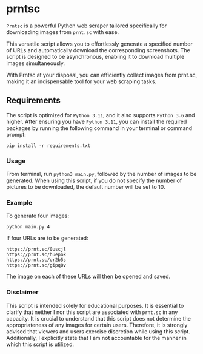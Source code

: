 # prntsc
`Prntsc` is a powerful Python web scraper tailored specifically for downloading images from `prnt.sc` with ease.

This versatile script allows you to effortlessly generate a specified number of URLs and automatically download the corresponding screenshots. 
The script is designed to be asynchronous, enabling it to download multiple images simultaneously.

With Prntsc at your disposal, you can efficiently collect images from prnt.sc, making it an indispensable tool for your web scraping tasks.

## Requirements
The script is optimized for `Python 3.11`, and it also supports `Python 3.6` and higher.
After ensuring you have `Python 3.11`, you can install the required packages by running the following command in your terminal or command prompt:
```
pip install -r requirements.txt
```

### Usage


From terminal, run `python3 main.py`, followed by the number of images to be generated.
When using this script, if you do not specify the number of pictures to be downloaded, the default number will be set to 10.

### Example

To generate four images:
```
python main.py 4
```

If four URLs are to be generated:
```
https://prnt.sc/0uscjl
https://prnt.sc/huepok
https://prnt.sc/or2b5s
https://prnt.sc/gipq0v
```
The image on each of these URLs will then be opened and saved.

### Disclaimer
This script is intended solely for educational purposes. It is essential to clarify that neither I nor this script are associated with `prnt.sc` in any capacity. It is crucial to understand that this script does not determine the appropriateness of any images for certain users. Therefore, it is strongly advised that viewers and users exercise discretion while using this script. Additionally, I explicitly state that I am not accountable for the manner in which this script is utilized.